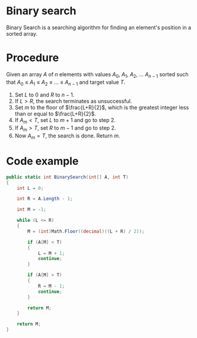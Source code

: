 # Binary search
Binary Search is a searching algorithm for finding an element's position in a sorted array.

# Procedure
Given an array $A$ of $n$ elements with values $A_0$, $A_1$, $A_2$, ... $A_{n-1}$ sorted such that $A_0$ $\leq$ $A_1$ $\leq$ $A_2$ $\leq$ ... $\leq$ $A_{n-1}$ and target value $T$.

1. Set $L$ to $0$ and $R$ to $n-1$.
2. If $L > R$, the search terminates as unsuccessful.
3. Set $m$ to the floor of $\frac{L+R}{2}$, which is the greatest integer less than or equal to $\frac{L+R}{2}$.
4. If $A_m < T$, set $L$ to $m+1$ and go to step 2.
5. If $A_m > T$, set $R$ to $m-1$ and go to step 2.
6. Now $A_m = T$, the search is done. Return $m$.

# Code example
```csharp
public static int BinarySearch(int[] A, int T)
{
    int L = 0;

    int R = A.Length - 1;

    int M = -1;

    while (L <= R)
    {
        M = (int)Math.Floor((decimal)((L + R) / 2));

        if (A[M] < T)
        {
            L = M + 1;
            continue;
        }

        if (A[M] > T)
        {
            R = M - 1;
            continue;
        }

        return M;
    }

    return M;
}
```